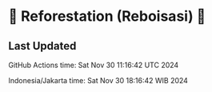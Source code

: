
# 🌳 Reforestation (Reboisasi) 🌲

## Last Updated

GitHub Actions time: Sat Nov 30 11:16:42 UTC 2024

Indonesia/Jakarta time: Sat Nov 30 18:16:42 WIB 2024

